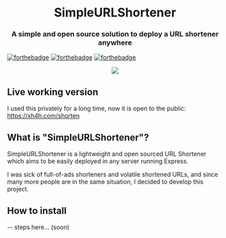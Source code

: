 <h1 align="center">SimpleURLShortener</h1>
<h3 align="center">A simple and open source solution to deploy a URL shortener anywhere</h3>

[![forthebadge](http://forthebadge.com/images/badges/built-with-love.svg)](http://forthebadge.com)
[![forthebadge](http://forthebadge.com/images/badges/uses-js.svg)](http://forthebadge.com)
[![forthebadge](https://forthebadge.com/images/badges/gluten-free.svg)](http://forthebadge.com)

<p align="center">
  <img src="https://xh4h.com/img/upload/20190506153239.gif"/>
</p>

## Live working version
I used this privately for a long time, now it is open to the public: https://xh4h.com/shorten

## What is "SimpleURLShortener"?
SimpleURLShortener is a lightweight and open sourced URL Shortener which aims to be easily deployed in any server running Express.

I was sick of full-of-ads shorteners and volatile shortened URLs, and since many more people are in the same situation, I decided to develop this project.

## How to install
-- steps here... (soon)
